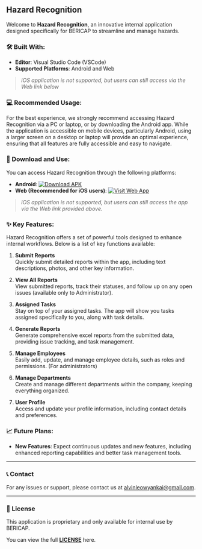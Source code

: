 ## Hazard Recognition

Welcome to **Hazard Recognition**, an innovative internal application designed specifically for BERICAP to streamline and manage hazards.

### 🛠️ Built With:

- **Editor**: Visual Studio Code (VSCode)
- **Supported Platforms**: Android and Web 

> _iOS application is not supported, but users can still access via the Web link below_

### 💻 Recommended Usage:

For the best experience, we strongly recommend accessing Hazard Recognition via a PC or laptop, or by downloading the Android app. While the application is accessible on mobile devices, particularly Android, using a larger screen on a desktop or laptop will provide an optimal experience, ensuring that all features are fully accessible and easy to navigate.

### 📲 Download and Use:

You can access Hazard Recognition through the following platforms:

- **Android**: [![Download APK](https://img.shields.io/badge/Download-APK-brightgreen?style=for-the-badge&logo=android)](https://github.com/Alvinleow/Public_Hazard_Recognition/releases/download/v1.21.10/hazard_recognition_v1.21.10.apk)
- **Web (Recommended for iOS users)**: <a href="https://hazard-recognition-13bae.firebaseapp.com/" target="_blank">
  <img src="https://img.shields.io/badge/Open-Web--App-blue?style=for-the-badge&logo=googlechrome" alt="Visit Web App" />
  </a>

> _iOS application is not supported, but users can still access the app via the Web link provided above._

### ✨ Key Features:

Hazard Recognition offers a set of powerful tools designed to enhance internal workflows. Below is a list of key functions available:

1. **Submit Reports**  
   Quickly submit detailed reports within the app, including text descriptions, photos, and other key information.

2. **View All Reports**  
   View submitted reports, track their statuses, and follow up on any open issues (available only to Administrator).

3. **Assigned Tasks**  
   Stay on top of your assigned tasks. The app will show you tasks assigned specifically to you, along with task details.

4. **Generate Reports**  
   Generate comprehensive excel reports from the submitted data, providing issue tracking, and task management.

5. **Manage Employees**  
   Easily add, update, and manage employee details, such as roles and permissions. (For administrators)

6. **Manage Departments**  
   Create and manage different departments within the company, keeping everything organized.

7. **User Profile**  
   Access and update your profile information, including contact details and preferences.

### 📈 Future Plans:

- **New Features**: Expect continuous updates and new features, including enhanced reporting capabilities and better task management tools.

---

### 📞 Contact

For any issues or support, please contact us at [alvinleowyankai@gmail.com](mailto:alvinleowyankai@gmail.com).

---

### 📄 License

This application is proprietary and only available for internal use by BERICAP.

You can view the full **[LICENSE](LICENSE)** here.
